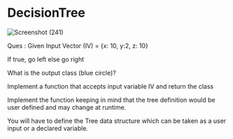 # DecisionTree
![Screenshot (241)](https://user-images.githubusercontent.com/48266405/127810745-7feb19bb-dc1b-40af-8e6e-fdb3324ae869.png)

Ques : 
Given Input Vector (IV)  = {x: 10, y:2, z: 10}

If true, go left else go right

What is the output class (blue circle)?

Implement a function that accepts input variable IV and return the class

Implement the function keeping in mind that the tree definition would be user defined and may change at runtime.

You will have to define the Tree data structure which can be taken as a user input or a declared variable.



